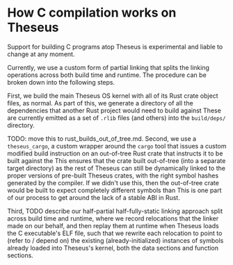 # How C compilation works on Theseus

Support for building C programs atop Theseus is experimental and liable to change at any moment.

Currently, we use a custom form of partial linking that splits the linking operations across both build time and runtime. 
The procedure can be broken down into the following steps. 

First, we build the main Theseus OS kernel with all of its Rust crate object files, as normal. 
As part of this, we generate a directory of all the dependencies that another Rust project would need to build against 
These are currently emitted as a set of `.rlib` files (and others) into the `build/deps/` directory. 

TODO: move this to rust_builds_out_of_tree.md.
Second, we use a `theseus_cargo`, a custom wrapper around the `cargo` tool that issues a custom modified build instruction on an out-of-tree Rust crate that instructs it to be built against the
This ensures that the crate built out-of-tree (into a separate target directory) as the rest of Theseus can still be dynamically linked to the proper versions of pre-built Theseus crates, with the right symbol hashes generated by the compiler. 
If we didn't use this, then the out-of-tree crate would be built to expect completely different symbols than 
This is one part of our process to get around the lack of a stable ABI in Rust.



Third, TODO describe our half-partial half-fully-static linking approach split across build time and runtime, where we record relocations that the linker made on our behalf, and then replay them at runtime when Theseus loads the C executable's ELF file, such that we rewrite each relocation to point to (refer to / depend on)  the existing (already-initialized) instances of symbols already loaded into Theseus's kernel, both the data sections and function sections.